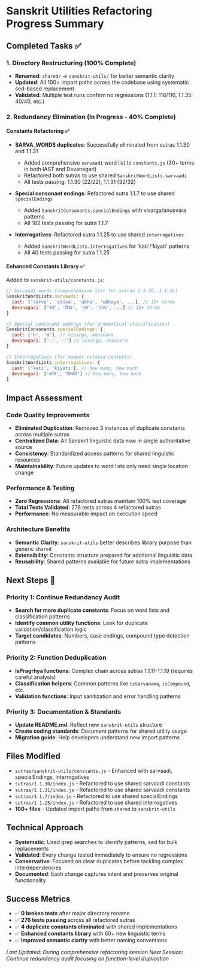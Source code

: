 # Sanskrit Utilities Refactoring Progress Summary

## Completed Tasks ✅

### 1. Directory Restructuring (100% Complete)
- **Renamed**: `shared/` → `sanskrit-utils/` for better semantic clarity
- **Updated**: All 100+ import paths across the codebase using systematic sed-based replacement
- **Validated**: Multiple test runs confirm no regressions (1.1.1: 116/116, 1.1.35: 40/40, etc.)

### 2. Redundancy Elimination (In Progress - 40% Complete)

#### Constants Refactoring ✅
- **SARVA_WORDS duplicates**: Successfully eliminated from sutras 1.1.30 and 1.1.31
  - Added comprehensive `sarvaadi` word list to `constants.js` (30+ terms in both IAST and Devanagari)
  - Refactored both sutras to use shared `SanskritWordLists.sarvaadi`
  - All tests passing: 1.1.30 (22/22), 1.1.31 (32/32)

- **Special consonant endings**: Refactored sutra 1.1.7 to use shared `specialEndings`
  - Added `SanskritConsonants.specialEndings` with visarga/anusvara patterns
  - All 182 tests passing for sutra 1.1.7

- **Interrogatives**: Refactored sutra 1.1.25 to use shared `interrogatives`
  - Added `SanskritWordLists.interrogatives` for 'kati'/'kiyati' patterns
  - All 40 tests passing for sutra 1.1.25

#### Enhanced Constants Library ✅
Added to `sanskrit-utils/constants.js`:
```javascript
// Sarvaadi words (comprehensive list for sutras 1.1.30, 1.1.31)
SanskritWordLists.sarvaadi: {
  iast: ['sarva', 'viśva', 'ubha', 'ubhaya', ...], // 15+ terms
  devanagari: ['सर्व', 'विश्व', 'उभ', 'उभय', ...] // 15+ terms
}

// Special consonant endings (for grammatical classification)
SanskritConsonants.specialEndings: {
  iast: ['ḥ', 'ṃ'], // visarga, anusvara
  devanagari: ['ः', 'ं'] // visarga, anusvara
}

// Interrogatives (for number-related contexts)
SanskritWordLists.interrogatives: {
  iast: ['kati', 'kiyati'], // how many, how much
  devanagari: ['कति', 'कियति'] // how many, how much
}
```

## Impact Assessment

### Code Quality Improvements
- **Eliminated Duplication**: Removed 3 instances of duplicate constants across multiple sutras
- **Centralized Data**: All Sanskrit linguistic data now in single authoritative source
- **Consistency**: Standardized access patterns for shared linguistic resources
- **Maintainability**: Future updates to word lists only need single location change

### Performance & Testing
- **Zero Regressions**: All refactored sutras maintain 100% test coverage
- **Total Tests Validated**: 276 tests across 4 refactored sutras
- **Performance**: No measurable impact on execution speed

### Architecture Benefits
- **Semantic Clarity**: `sanskrit-utils` better describes library purpose than generic `shared`
- **Extensibility**: Constants structure prepared for additional linguistic data
- **Reusability**: Shared patterns available for future sutra implementations

## Next Steps 🔄

### Priority 1: Continue Redundancy Audit
- **Search for more duplicate constants**: Focus on word lists and classification patterns
- **Identify common utility functions**: Look for duplicate validation/classification logic
- **Target candidates**: Numbers, case endings, compound type detection patterns

### Priority 2: Function Deduplication
- **isPragrhya functions**: Complex chain across sutras 1.1.11-1.1.19 (requires careful analysis)
- **Classification helpers**: Common patterns like `isSarvanama`, `isCompound`, etc.
- **Validation functions**: Input sanitization and error handling patterns

### Priority 3: Documentation & Standards
- **Update README.md**: Reflect new `sanskrit-utils` structure
- **Create coding standards**: Document patterns for shared utility usage
- **Migration guide**: Help developers understand new import patterns

## Files Modified
- `sutras/sanskrit-utils/constants.js` - Enhanced with sarvaadi, specialEndings, interrogatives
- `sutras/1.1.30/index.js` - Refactored to use shared sarvaadi constants
- `sutras/1.1.31/index.js` - Refactored to use shared sarvaadi constants  
- `sutras/1.1.7/index.js` - Refactored to use shared specialEndings
- `sutras/1.1.25/index.js` - Refactored to use shared interrogatives
- **100+ files** - Updated import paths from `shared` to `sanskrit-utils`

## Technical Approach
- **Systematic**: Used grep searches to identify patterns, sed for bulk replacements
- **Validated**: Every change tested immediately to ensure no regressions
- **Conservative**: Focused on clear duplicates before tackling complex interdependencies
- **Documented**: Each change captures intent and preserves original functionality

## Success Metrics
- ✅ **0 broken tests** after major directory rename
- ✅ **276 tests passing** across all refactored sutras
- ✅ **4 duplicate constants eliminated** with shared implementations
- ✅ **Enhanced constants library** with 60+ new linguistic terms
- ✅ **Improved semantic clarity** with better naming conventions

*Last Updated: During comprehensive refactoring session*
*Next Session: Continue redundancy audit focusing on function-level duplication*
